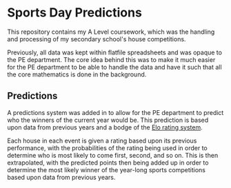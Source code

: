 # Sports Day Predictions
This repository contains my A Level coursework, which was the handling and processing of my secondary school's house competitions.

Previously, all data was kept within flatfile spreadsheets and was opaque to the PE department. The core idea behind this was to make it much easier for the PE department to be able to handle the data and have it such that all the core mathematics is done in the background.

## Predictions
A predictions system was added in to allow for the PE department to predict who the winners of the current year would be. This prediction is based upon data from previous years and a bodge of the [Elo rating system](https://en.wikipedia.org/wiki/Elo_rating_system).

Each house in each event is given a rating based upon its previous performance, with the probabilities of the rating being used in order to determine who is most likely to come first, second, and so on. This is then extrapolated, with the predicted points then being added up in order to determine the most likely winner of the year-long sports competitions based upon data from previous years.
